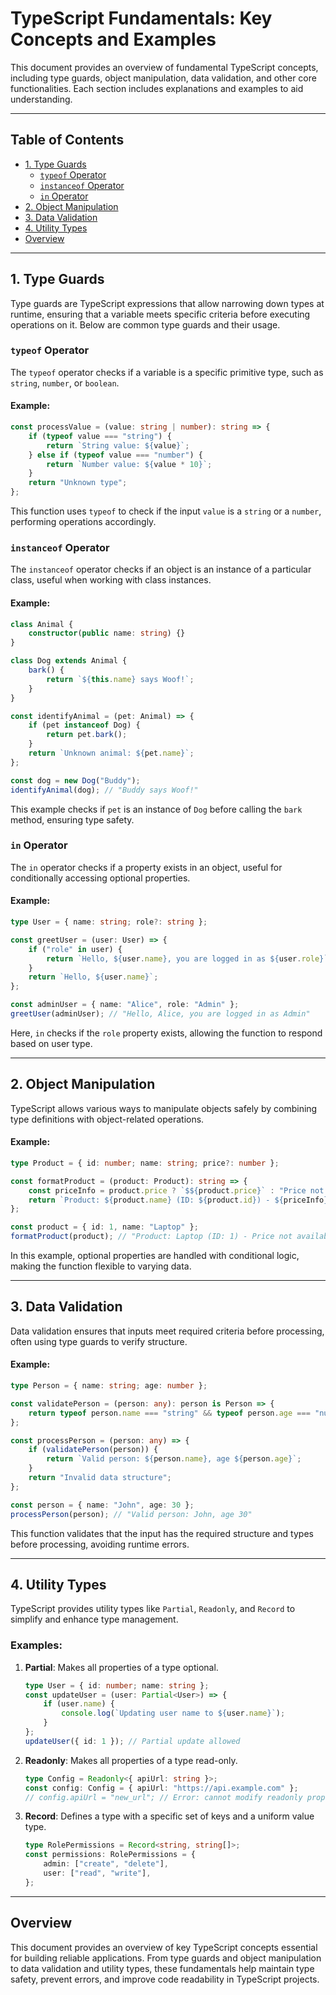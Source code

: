 
# TypeScript Fundamentals: Key Concepts and Examples

This document provides an overview of fundamental TypeScript concepts, including type guards, object manipulation, 
data validation, and other core functionalities. Each section includes explanations and examples to aid understanding.

---

## Table of Contents

- [1. Type Guards](#1-type-guards)
  - [`typeof` Operator](#typeof-operator)
  - [`instanceof` Operator](#instanceof-operator)
  - [`in` Operator](#in-operator)
- [2. Object Manipulation](#2-object-manipulation)
- [3. Data Validation](#3-data-validation)
- [4. Utility Types](#4-utility-types)
- [Overview](#overview)

---

## 1. Type Guards

Type guards are TypeScript expressions that allow narrowing down types at runtime, ensuring that a variable meets specific 
criteria before executing operations on it. Below are common type guards and their usage.

### `typeof` Operator

The `typeof` operator checks if a variable is a specific primitive type, such as `string`, `number`, or `boolean`.

#### Example:

```typescript
const processValue = (value: string | number): string => {
    if (typeof value === "string") {
        return `String value: ${value}`;
    } else if (typeof value === "number") {
        return `Number value: ${value * 10}`;
    }
    return "Unknown type";
};
```

This function uses `typeof` to check if the input `value` is a `string` or a `number`, performing operations accordingly.

### `instanceof` Operator

The `instanceof` operator checks if an object is an instance of a particular class, useful when working with class instances.

#### Example:

```typescript
class Animal {
    constructor(public name: string) {}
}

class Dog extends Animal {
    bark() {
        return `${this.name} says Woof!`;
    }
}

const identifyAnimal = (pet: Animal) => {
    if (pet instanceof Dog) {
        return pet.bark();
    }
    return `Unknown animal: ${pet.name}`;
};

const dog = new Dog("Buddy");
identifyAnimal(dog); // "Buddy says Woof!"
```

This example checks if `pet` is an instance of `Dog` before calling the `bark` method, ensuring type safety.

### `in` Operator

The `in` operator checks if a property exists in an object, useful for conditionally accessing optional properties.

#### Example:

```typescript
type User = { name: string; role?: string };

const greetUser = (user: User) => {
    if ("role" in user) {
        return `Hello, ${user.name}, you are logged in as ${user.role}`;
    }
    return `Hello, ${user.name}`;
};

const adminUser = { name: "Alice", role: "Admin" };
greetUser(adminUser); // "Hello, Alice, you are logged in as Admin"
```

Here, `in` checks if the `role` property exists, allowing the function to respond based on user type.

---

## 2. Object Manipulation

TypeScript allows various ways to manipulate objects safely by combining type definitions with object-related operations.

#### Example:

```typescript
type Product = { id: number; name: string; price?: number };

const formatProduct = (product: Product): string => {
    const priceInfo = product.price ? `$${product.price}` : "Price not available";
    return `Product: ${product.name} (ID: ${product.id}) - ${priceInfo}`;
};

const product = { id: 1, name: "Laptop" };
formatProduct(product); // "Product: Laptop (ID: 1) - Price not available"
```

In this example, optional properties are handled with conditional logic, making the function flexible to varying data.

---

## 3. Data Validation

Data validation ensures that inputs meet required criteria before processing, often using type guards to verify structure.

#### Example:

```typescript
type Person = { name: string; age: number };

const validatePerson = (person: any): person is Person => {
    return typeof person.name === "string" && typeof person.age === "number";
};

const processPerson = (person: any) => {
    if (validatePerson(person)) {
        return `Valid person: ${person.name}, age ${person.age}`;
    }
    return "Invalid data structure";
};

const person = { name: "John", age: 30 };
processPerson(person); // "Valid person: John, age 30"
```

This function validates that the input has the required structure and types before processing, avoiding runtime errors.

---

## 4. Utility Types

TypeScript provides utility types like `Partial`, `Readonly`, and `Record` to simplify and enhance type management.

### Examples:

1. **Partial**: Makes all properties of a type optional.

    ```typescript
    type User = { id: number; name: string };
    const updateUser = (user: Partial<User>) => {
        if (user.name) {
            console.log(`Updating user name to ${user.name}`);
        }
    };
    updateUser({ id: 1 }); // Partial update allowed
    ```

2. **Readonly**: Makes all properties of a type read-only.

    ```typescript
    type Config = Readonly<{ apiUrl: string }>;
    const config: Config = { apiUrl: "https://api.example.com" };
    // config.apiUrl = "new_url"; // Error: cannot modify readonly property
    ```

3. **Record**: Defines a type with a specific set of keys and a uniform value type.

    ```typescript
    type RolePermissions = Record<string, string[]>;
    const permissions: RolePermissions = {
        admin: ["create", "delete"],
        user: ["read", "write"],
    };
    ```

---

## Overview

This document provides an overview of key TypeScript concepts essential for building reliable applications. 
From type guards and object manipulation to data validation and utility types, these fundamentals help maintain type safety, 
prevent errors, and improve code readability in TypeScript projects.
